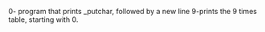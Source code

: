 0- program that prints _putchar, followed by a new line
9-prints the 9 times table, starting with 0.